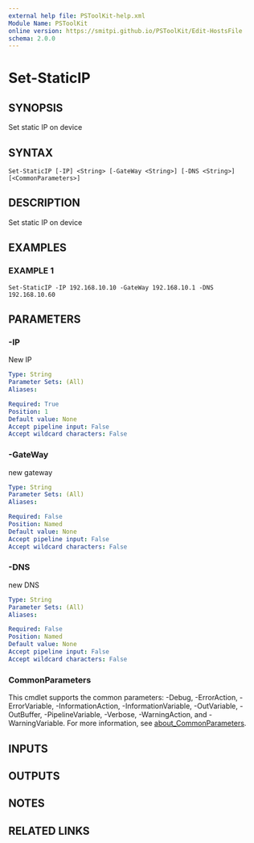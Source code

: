 ```yaml
---
external help file: PSToolKit-help.xml
Module Name: PSToolKit
online version: https://smitpi.github.io/PSToolKit/Edit-HostsFile
schema: 2.0.0
---
```


# Set-StaticIP

## SYNOPSIS
Set static IP on device

## SYNTAX

```
Set-StaticIP [-IP] <String> [-GateWay <String>] [-DNS <String>] [<CommonParameters>]
```

## DESCRIPTION
Set static IP on device

## EXAMPLES

### EXAMPLE 1
```
Set-StaticIP -IP 192.168.10.10 -GateWay 192.168.10.1 -DNS 192.168.10.60
```

## PARAMETERS

### -IP
New IP

```yaml
Type: String
Parameter Sets: (All)
Aliases:

Required: True
Position: 1
Default value: None
Accept pipeline input: False
Accept wildcard characters: False
```

### -GateWay
new gateway

```yaml
Type: String
Parameter Sets: (All)
Aliases:

Required: False
Position: Named
Default value: None
Accept pipeline input: False
Accept wildcard characters: False
```

### -DNS
new DNS

```yaml
Type: String
Parameter Sets: (All)
Aliases:

Required: False
Position: Named
Default value: None
Accept pipeline input: False
Accept wildcard characters: False
```

### CommonParameters
This cmdlet supports the common parameters: -Debug, -ErrorAction, -ErrorVariable, -InformationAction, -InformationVariable, -OutVariable, -OutBuffer, -PipelineVariable, -Verbose, -WarningAction, and -WarningVariable. For more information, see [about_CommonParameters](http://go.microsoft.com/fwlink/?LinkID=113216).

## INPUTS

## OUTPUTS

## NOTES

## RELATED LINKS
